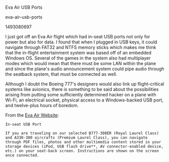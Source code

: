 Eva Air USB Ports

eva-air-usb-ports

1493080697

I just got off an Eva Air flight which had in-seat USB ports not only for power
but also for data.  I found that when I plugged in USB keys, it could navigate
through FAT32 and NTFS memory sticks which makes me think that the in-flight
entertainment system was based off of an embedded Windows OS.  Several of the
games in the system also had multiplayer modes which would mean that there
must be some LAN within the plane and since the plane's audio announcement
system could pipe audio through the seatback system, that must be connected
as well.

Although I doubt the Boeing 777's designers would also link up flight-critical
systems like avionics, there is something to be said about the possibilities
arising from putting some sufficiently determined hacker on a plane
with Wi-Fi, an electrical socket, physical access to a Windows-backed
USB port, and twelve-plus hours of boredom.

From the [Eva Air Website](http://www.evaair.com/en-us/flying-with-eva/inflight-entertainment-service/staying-connected-in-seat-power/):
```
In-seat USB Port

If you are traveling on our selected B777-300ER (Royal Laurel Class) and A330-300 aircrafts (Premium Laurel Class), you can navigate through PDF files, photos and other multimedia content stored in your storage devices (iPod, USB flash drive**, AV connector-enabled device, etc.) on your seat-back screen. Instructions are shown on the screen once connected.
```
